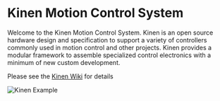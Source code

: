 Kinen Motion Control System
===
Welcome to the Kinen Motion Control System. Kinen is an open source hardware design and specification to support a variety of controllers commonly used in motion control and other projects. Kinen provides a modular framework to assemble specialized control electronics with a minimum of new custom development.

Please see the 
[Kinen Wiki](https://github.com/kinen/kinen/wiki) for details 


![Kinen Example](https://dl.dropbox.com/u/45988398/OCB_example_001.jpg)

